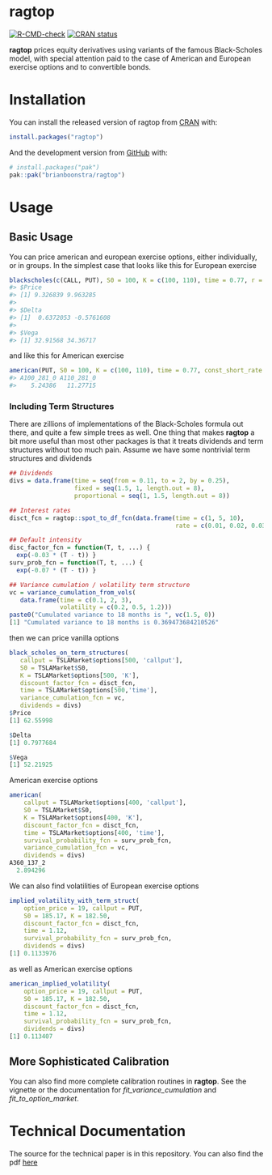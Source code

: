 
<!-- README.md is generated from README.Rmd. Please edit that file -->

# ragtop

<!-- badges: start -->

[![R-CMD-check](https://github.com/brianboonstra/ragtop/actions/workflows/R-CMD-check.yaml/badge.svg)](https://github.com/brianboonstra/ragtop/actions/workflows/R-CMD-check.yaml)
[![CRAN
status](https://www.r-pkg.org/badges/version/ragtop)](https://CRAN.R-project.org/package=ragtop)
<!-- badges: end -->

**ragtop** prices equity derivatives using variants of the famous
Black-Scholes model, with special attention paid to the case of American
and European exercise options and to convertible bonds.

# Installation

You can install the released version of ragtop from
[CRAN](https://CRAN.R-project.org) with:

``` r
install.packages("ragtop")
```

And the development version from [GitHub](https://github.com/) with:

``` r
# install.packages("pak")
pak::pak("brianboonstra/ragtop")
```

# Usage

## Basic Usage

You can price american and european exercise options, either
individually, or in groups. In the simplest case that looks like this
for European exercise

``` r
blackscholes(c(CALL, PUT), S0 = 100, K = c(100, 110), time = 0.77, r = 0.06, vola = 0.20)
#> $Price
#> [1] 9.326839 9.963285
#> 
#> $Delta
#> [1]  0.6372053 -0.5761608
#> 
#> $Vega
#> [1] 32.91568 34.36717
```

and like this for American exercise

``` r
american(PUT, S0 = 100, K = c(100, 110), time = 0.77, const_short_rate = 0.06, const_volatility = 0.20)
#> A100_281_0 A110_281_0 
#>    5.24386   11.27715
```

### Including Term Structures

There are zillions of implementations of the Black-Scholes formula out
there, and quite a few simple trees as well. One thing that makes
**ragtop** a bit more useful than most other packages is that it treats
dividends and term structures without too much pain. Assume we have some
nontrivial term structures and dividends

``` r
## Dividends
divs = data.frame(time = seq(from = 0.11, to = 2, by = 0.25),
                  fixed = seq(1.5, 1, length.out = 8),
                  proportional = seq(1, 1.5, length.out = 8))

## Interest rates
disct_fcn = ragtop::spot_to_df_fcn(data.frame(time = c(1, 5, 10),
                                              rate = c(0.01, 0.02, 0.035)))

## Default intensity
disc_factor_fcn = function(T, t, ...) {
  exp(-0.03 * (T - t)) }
surv_prob_fcn = function(T, t, ...) {
  exp(-0.07 * (T - t)) }

## Variance cumulation / volatility term structure
vc = variance_cumulation_from_vols(
   data.frame(time = c(0.1, 2, 3),
              volatility = c(0.2, 0.5, 1.2)))
paste0("Cumulated variance to 18 months is ", vc(1.5, 0))
[1] "Cumulated variance to 18 months is 0.369473684210526"
```

then we can price vanilla options

``` r
black_scholes_on_term_structures(
   callput = TSLAMarket$options[500, 'callput'],
   S0 = TSLAMarket$S0,
   K = TSLAMarket$options[500, 'K'],
   discount_factor_fcn = disct_fcn,
   time = TSLAMarket$options[500,'time'],
   variance_cumulation_fcn = vc,
   dividends = divs)
$Price
[1] 62.55998

$Delta
[1] 0.7977684

$Vega
[1] 52.21925
```

American exercise options

``` r
american(
    callput = TSLAMarket$options[400, 'callput'],
    S0 = TSLAMarket$S0,
    K = TSLAMarket$options[400, 'K'],
    discount_factor_fcn = disct_fcn,
    time = TSLAMarket$options[400, 'time'],
    survival_probability_fcn = surv_prob_fcn,
    variance_cumulation_fcn = vc,
    dividends = divs)
A360_137_2 
  2.894296 
```

We can also find volatilities of European exercise options

``` r
implied_volatility_with_term_struct(
    option_price = 19, callput = PUT,
    S0 = 185.17, K = 182.50,
    discount_factor_fcn = disct_fcn,
    time = 1.12,
    survival_probability_fcn = surv_prob_fcn,
    dividends = divs)
[1] 0.1133976
```

as well as American exercise options

``` r
american_implied_volatility(
    option_price = 19, callput = PUT,
    S0 = 185.17, K = 182.50,
    discount_factor_fcn = disct_fcn,
    time = 1.12,
    survival_probability_fcn = surv_prob_fcn,
    dividends = divs)
[1] 0.113407
```

## More Sophisticated Calibration

You can also find more complete calibration routines in **ragtop**. See
the vignette or the documentation for *fit_variance_cumulation* and
*fit_to_option_market*.

# Technical Documentation

The source for the technical paper is in this repository. You can also
find the pdf [here](https://thureoscapital.com/ragtop.pdf)
